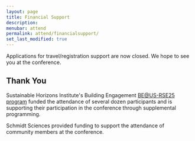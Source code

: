 ```yaml
---
layout: page
title: Financial Support
description: 
menubar: attend
permalink: attend/financialsupport/
set_last_modified: true
---
```


Applications for travel/registration support are now closed.  We hope to see you at the conference.

## Thank You 

Sustainable Horizons Institute's Building Engagement [BE@US-RSE25 program](https://shinstitute.org/building-engagement-us-rse-2025/) funded the attendance of several dozen participants and is supporting their participation in the conference through supplemental programming.

Schmidt Sciences provided funding to support the attendance of community members at the conference.



